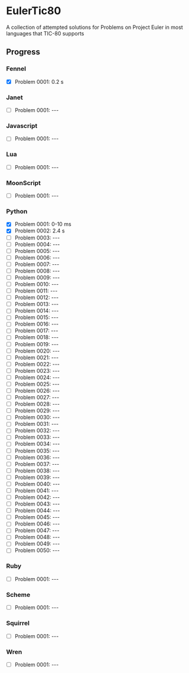 # EulerTic80
A collection of attempted solutions for Problems on Project Euler in most languages that TIC-80 supports

## Progress
### Fennel
- [X] Problem 0001: 0.2 s
### Janet
- [ ] Problem 0001: ---
### Javascript
- [ ] Problem 0001: ---
### Lua
- [ ] Problem 0001: ---
### MoonScript
- [ ] Problem 0001: ---
### Python
- [X] Problem 0001: 0-10 ms
- [X] Problem 0002: 2.4 s
- [ ] Problem 0003: ---
- [ ] Problem 0004: ---
- [ ] Problem 0005: ---
- [ ] Problem 0006: ---
- [ ] Problem 0007: ---
- [ ] Problem 0008: ---
- [ ] Problem 0009: ---
- [ ] Problem 0010: ---
- [ ] Problem 0011: ---
- [ ] Problem 0012: ---
- [ ] Problem 0013: ---
- [ ] Problem 0014: ---
- [ ] Problem 0015: ---
- [ ] Problem 0016: ---
- [ ] Problem 0017: ---
- [ ] Problem 0018: ---
- [ ] Problem 0019: ---
- [ ] Problem 0020: ---
- [ ] Problem 0021: ---
- [ ] Problem 0022: ---
- [ ] Problem 0023: ---
- [ ] Problem 0024: ---
- [ ] Problem 0025: ---
- [ ] Problem 0026: ---
- [ ] Problem 0027: ---
- [ ] Problem 0028: ---
- [ ] Problem 0029: ---
- [ ] Problem 0030: ---
- [ ] Problem 0031: ---
- [ ] Problem 0032: ---
- [ ] Problem 0033: ---
- [ ] Problem 0034: ---
- [ ] Problem 0035: ---
- [ ] Problem 0036: ---
- [ ] Problem 0037: ---
- [ ] Problem 0038: ---
- [ ] Problem 0039: ---
- [ ] Problem 0040: ---
- [ ] Problem 0041: ---
- [ ] Problem 0042: ---
- [ ] Problem 0043: ---
- [ ] Problem 0044: ---
- [ ] Problem 0045: ---
- [ ] Problem 0046: ---
- [ ] Problem 0047: ---
- [ ] Problem 0048: ---
- [ ] Problem 0049: ---
- [ ] Problem 0050: ---
### Ruby
- [ ] Problem 0001: ---
### Scheme
- [ ] Problem 0001: ---
### Squirrel
- [ ] Problem 0001: ---
### Wren
- [ ] Problem 0001: ---
